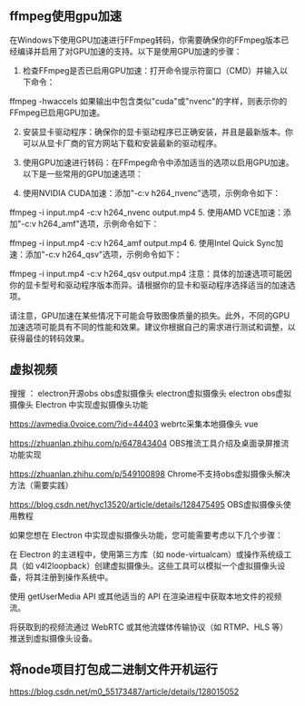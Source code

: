 

## ffmpeg使用gpu加速 

在Windows下使用GPU加速进行FFmpeg转码，你需要确保你的FFmpeg版本已经编译并启用了对GPU加速的支持。以下是使用GPU加速的步骤：

1. 检查FFmpeg是否已启用GPU加速：打开命令提示符窗口（CMD）并输入以下命令：

ffmpeg -hwaccels
如果输出中包含类似"cuda"或"nvenc"的字样，则表示你的FFmpeg已启用GPU加速。

2. 安装显卡驱动程序：确保你的显卡驱动程序已正确安装，并且是最新版本。你可以从显卡厂商的官方网站下载和安装最新的驱动程序。

3. 使用GPU加速进行转码：在FFmpeg命令中添加适当的选项以启用GPU加速。以下是一些常用的GPU加速选项：

4. 使用NVIDIA CUDA加速：添加"-c:v h264_nvenc"选项，示例命令如下：

ffmpeg -i input.mp4 -c:v h264_nvenc output.mp4
5. 使用AMD VCE加速：添加"-c:v h264_amf"选项，示例命令如下：

ffmpeg -i input.mp4 -c:v h264_amf output.mp4
6. 使用Intel Quick Sync加速：添加"-c:v h264_qsv"选项，示例命令如下：

ffmpeg -i input.mp4 -c:v h264_qsv output.mp4
注意：具体的加速选项可能因你的显卡型号和驱动程序版本而异。请根据你的显卡和驱动程序选择适当的加速选项。

请注意，GPU加速在某些情况下可能会导致图像质量的损失。此外，不同的GPU加速选项可能具有不同的性能和效果。建议你根据自己的需求进行测试和调整，以获得最佳的转码效果。



## 虚拟视频 

搜搜 ： electron开源obs    obs虚拟摄像头    electron虚拟摄像头    electron obs虚拟摄像头   Electron 中实现虚拟摄像头功能

https://avmedia.0voice.com/?id=44403   webrtc采集本地摄像头 vue


https://zhuanlan.zhihu.com/p/647843404  OBS推流工具介绍及桌面录屏推流功能实现


https://zhuanlan.zhihu.com/p/549100898  Chrome不支持obs虚拟摄像头解决方法（需要实践）


https://blog.csdn.net/hyc13520/article/details/128475495   OBS虚拟摄像头使用教程 


如果您想在 Electron 中实现虚拟摄像头功能，您可能需要考虑以下几个步骤：

在 Electron 的主进程中，使用第三方库（如 node-virtualcam）或操作系统级工具（如 v4l2loopback）创建虚拟摄像头。这些工具可以模拟一个虚拟摄像头设备，将其注册到操作系统中。

使用 getUserMedia API 或其他适当的 API 在渲染进程中获取本地文件的视频流。

将获取到的视频流通过 WebRTC 或其他流媒体传输协议（如 RTMP、HLS 等）推送到虚拟摄像头设备。



## 将node项目打包成二进制文件开机运行 

https://blog.csdn.net/m0_55173487/article/details/128015052